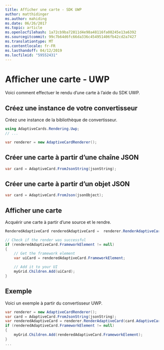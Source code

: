 ```yaml
---
title: Afficher une carte - SDK UWP
author: matthidinger
ms.author: mahiding
ms.date: 06/26/2017
ms.topic: article
ms.openlocfilehash: 1a72cb9ba72811d4e98a48116fa08245e13a6392
ms.sourcegitcommit: 99c7b64d6fc66da336c454951406fb42cd2a7427
ms.translationtype: MT
ms.contentlocale: fr-FR
ms.lasthandoff: 04/12/2019
ms.locfileid: "59552431"
---
```

# <a name="render-a-card---uwp"></a>Afficher une carte - UWP

Voici comment effectuer le rendu d’une carte à l’aide du SDK UWP.

## <a name="create-an-instance-of-your-renderer"></a>Créez une instance de votre convertisseur

Créez une instance de la bibliothèque de convertisseur. 

```csharp
using AdaptiveCards.Rendering.Uwp;
// ...

var renderer = new AdaptiveCardRenderer();
```

## <a name="create-a-card-from-a-json-string"></a>Créer une carte à partir d’une chaîne JSON

```csharp
var card = AdaptiveCard.FromJsonString(jsonString);
```

## <a name="create-a-card-from-a-json-object"></a>Créer une carte à partir d’un objet JSON

```csharp
var card = AdaptiveCard.FromJson(jsonObject);
```

## <a name="render-a-card"></a>Afficher une carte

Acquérir une carte à partir d’une source et le rendre.

```csharp
RenderedAdaptiveCard renderedAdaptiveCard =  renderer.RenderAdaptiveCard(card);

// Check if the render was successful
if (renderedAdaptiveCard.FrameworkElement != null)
{
    // Get the framework element
    var uiCard = renderedAdaptiveCard.FrameworkElement;

    // Add it to your UI
    myGrid.Children.Add(uiCard);
}
```

## <a name="example"></a>Exemple

Voici un exemple à partir du convertisseur UWP.

```csharp
var renderer = new AdaptiveCardRenderer();
var card = AdaptiveCard.FromJsonString(jsonString);
var renderedAdaptiveCard = renderer.RenderAdaptiveCard(card.AdaptiveCard);
if (renderedAdaptiveCard.FrameworkElement != null)
{
    myGrid.Children.Add(renderedAdaptiveCard.FrameworkElement);
}
...
```